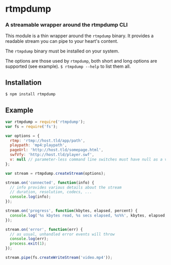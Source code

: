 rtmpdump
=============
### A streamable wrapper around the rtmpdump CLI

This module is a thin wrapper around the `rtmpdump` binary. It provides 
a readable stream you can pipe to your heart's content.

The `rtmpdump` binary must be installed on your system.

The options are those used by `rtmpdump`, both short and long options are supported (see example).
`$ rtmpdump --help` to list them all.

Installation
------------

``` bash
$ npm install rtmpdump
```

Example
-------

``` javascript
var rtmpdump = require('rtmpdump');
var fs = require('fs');

var options = {
  rtmp: 'rtmp://host.tld/app/path',
  playpath: 'mp4:playpath',
  pageUrl: 'http://host.tld/somepage.html',
  swfVfy: 'http://host.tld/player.swf',
  v: null // parameter-less command line switches must have null as a value
};

var stream = rtmpdump.createStream(options);

stream.on('connected', function(info) {
  // info provides various details about the stream
  // duration, resolution, codecs, ...
  console.log(info);
});

stream.on('progress', function(kbytes, elapsed, percent) {
  console.log('%s kbytes read, %s secs elapsed, %s%%', kbytes, elapsed, percent);
});

stream.on('error', function(err) {
  // as usual, unhandled error events will throw
  console.log(err);
  process.exit(1);
});

stream.pipe(fs.createWriteStream('video.mp4'));

```

